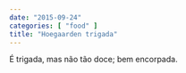 ```yaml
---
date: "2015-09-24"
categories: [ "food" ]
title: "Hoegaarden trigada"
---
```

É trigada, mas não tão doce; bem encorpada.
